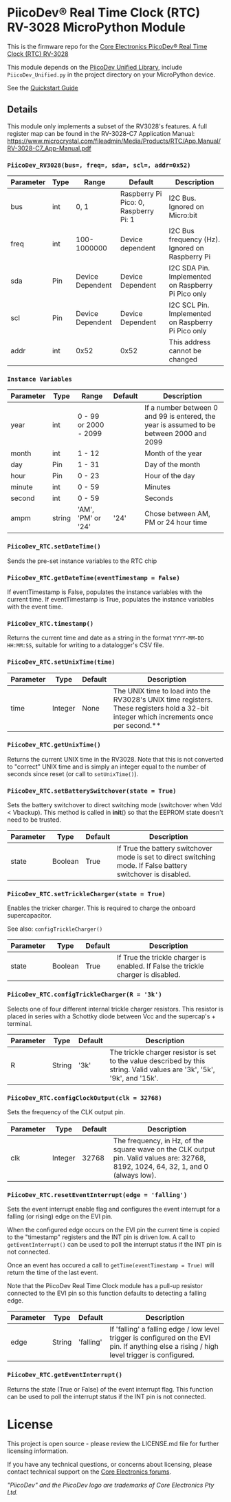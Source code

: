 # PiicoDev® Real Time Clock (RTC) RV-3028 MicroPython Module

<!-- TODO update link URL with CE SKU -->
<!-- TODO update link title -->
This is the firmware repo for the [Core Electronics PiicoDev® Real Time Clock (RTC) RV-3028](https://core-electronics.com.au/catalog/product/view/sku/CE08239)

This module depends on the [PiicoDev Unified Library](https://github.com/CoreElectronics/CE-PiicoDev-Unified), include `PiicoDev_Unified.py` in the project directory on your MicroPython device.

See the [Quickstart Guide](https://piico.dev/p19)

## Details

This module only implements a subset of the RV3028's features. A full register map can be found in the RV-3028-C7 Application Manual: https://www.microcrystal.com/fileadmin/Media/Products/RTC/App.Manual/RV-3028-C7_App-Manual.pdf

### `PiicoDev_RV3028(bus=, freq=, sda=, scl=, addr=0x52)`
Parameter | Type | Range            | Default                               | Description
--------- | ---- | ---------------- | ------------------------------------- | --------------------------------------------------
bus       | int  | 0, 1             | Raspberry Pi Pico: 0, Raspberry Pi: 1 | I2C Bus.  Ignored on Micro:bit
freq      | int  | 100-1000000      | Device dependent                      | I2C Bus frequency (Hz).  Ignored on Raspberry Pi
sda       | Pin  | Device Dependent | Device Dependent                      | I2C SDA Pin. Implemented on Raspberry Pi Pico only
scl       | Pin  | Device Dependent | Device Dependent                      | I2C SCL Pin. Implemented on Raspberry Pi Pico only
addr      | int  | 0x52             | 0x52                                  | This address cannot be changed

### `Instance Variables`
Parameter | Type   | Range                  | Default | Description
--------- | ------ | ---------------------- | ------- | --------------------------------------------------
year      | int    | 0 - 99  or 2000 - 2099 |         | If a number between 0 and 99 is entered, the year is assumed to be between 2000 and 2099
month     | int    | 1 - 12                 |         | Month of the year
day       | Pin    | 1 - 31                 |         | Day of the month
hour      | Pin    | 0 - 23                 |         | Hour of the day
minute    | int    | 0 - 59                 |         | Minutes
second    | int    | 0 - 59                 |         | Seconds
ampm      | string | 'AM', 'PM' or '24'     | '24'    | Chose between AM, PM or 24 hour time

### `PiicoDev_RTC.setDateTime()`

Sends the pre-set instance variables to the RTC chip

### `PiicoDev_RTC.getDateTime(eventTimestamp = False)`

If eventTimestamp is False, populates the instance variables with the current time.
If eventTimestamp is True, populates the instance variables with the event time.

### `PiicoDev_RTC.timestamp()`

Returns the current time and date as a string in the format `YYYY-MM-DD HH:MM:SS`, suitable for writing to a datalogger's CSV file.

### `PiicoDev_RTC.setUnixTime(time)`

Parameter | Type | Default | Description
--- | --- | --- | ---
time | Integer | None | The UNIX time to load into the RV3028's UNIX time registers. These registers hold a 32-bit integer which increments once per second.**

### `PiicoDev_RTC.getUnixTime()`

Returns the current UNIX time in the RV3028. Note that this is not converted to "correct" UNIX time and is simply an integer equal to the number of seconds since reset (or call to `setUnixTime()`).

### `PiicoDev_RTC.setBatterySwitchover(state = True)`

Sets the battery switchover to direct switching mode (switchover when Vdd < Vbackup). This method is called in __init__() so that the EEPROM state doesn't need to be trusted.

Parameter | Type | Default | Description
--- | --- | --- | ---
state | Boolean | True | If True the battery switchover mode is set to direct switching mode. If False battery switchover is disabled.

### `PiicoDev_RTC.setTrickleCharger(state = True)`

Enables the tricker charger. This is required to charge the onboard supercapacitor.

See also: `configTrickleCharger()`

Parameter | Type | Default | Description
--- | --- | --- | ---
state | Boolean | True | If True the trickle charger is enabled. If False the trickle charger is disabled.

### `PiicoDev_RTC.configTrickleCharger(R = '3k')`

Selects one of four different internal trickle charger resistors. This resistor is placed in series with a Schottky diode between Vcc and the supercap's + terminal.

Parameter | Type | Default | Description
--- | --- | --- | ---
R | String | '3k' | The trickle charger resistor is set to the value described by this string. Valid values are '3k', '5k', '9k', and '15k'.

### `PiicoDev_RTC.configClockOutput(clk = 32768)`

Sets the frequency of the CLK output pin.

Parameter | Type | Default | Description
--- | --- | --- | ---
clk | Integer | 32768 | The frequency, in Hz, of the square wave on the CLK output pin. Valid values are: 32768, 8192, 1024, 64, 32, 1, and 0 (always low).

### `PiicoDev_RTC.resetEventInterrupt(edge = 'falling')`

Sets the event interrupt enable flag and configures the event interrupt for a falling (or rising) edge on the EVI pin.

When the configured edge occurs on the EVI pin the current time is copied to the "timestamp" registers and the INT pin is driven low. A call to `getEventInterrupt()` can be used to poll the interrupt status if the INT pin is not connected.

Once an event has occured a call to `getTime(eventTimestamp = True)` will return the time of the last event. 

Note that the PiicoDev Real Time Clock module has a pull-up resistor connected to the EVI pin so this function defaults to detecting a falling edge.

Parameter | Type | Default | Description
--- | --- | --- | ---
edge | String | 'falling' | If 'falling' a falling edge / low level trigger is configured on the EVI pin. If anything else a rising / high level trigger is configured.

### `PiicoDev_RTC.getEventInterrupt()`

Returns the state (True or False) of the event interrupt flag. This function can be used to poll the interrupt status if the INT pin is not connected.

# License
This project is open source - please review the LICENSE.md file for further licensing information.

If you have any technical questions, or concerns about licensing, please contact technical support on the [Core Electronics forums](https://forum.core-electronics.com.au/).

*\"PiicoDev\" and the PiicoDev logo are trademarks of Core Electronics Pty Ltd.*
